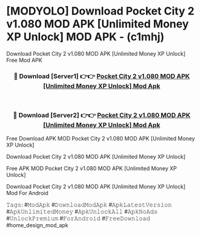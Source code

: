 # [MODYOLO] Download Pocket City 2 v1.080 MOD APK [Unlimited Money XP Unlock] MOD APK - (c1mhj)
Download Pocket City 2 v1.080 MOD APK [Unlimited Money XP Unlock] Free Mod APK

<div align="center">
<h3>🔴 Download [Server1] 👉👉 <a href="https://apk-comot.site?title=Pocket_City_2_v1.080_MOD_APK_[Unlimited_Money_XP_Unlock]">Pocket City 2 v1.080 MOD APK [Unlimited Money XP Unlock] Mod Apk</a></h3><br>

<h3>🔴 Download [Server2] 👉👉 <a href="https://apk-comot.site?title=Pocket_City_2_v1.080_MOD_APK_[Unlimited_Money_XP_Unlock]">Pocket City 2 v1.080 MOD APK [Unlimited Money XP Unlock] Mod Apk</a></h3>
</div>


Free Download APK MOD Pocket City 2 v1.080 MOD APK [Unlimited Money XP Unlock]

Download Pocket City 2 v1.080 MOD APK [Unlimited Money XP Unlock] 

Free APK MOD Pocket City 2 v1.080 MOD APK [Unlimited Money XP Unlock] 

Download Pocket City 2 v1.080 MOD APK [Unlimited Money XP Unlock] Mod For Android

𝚃𝚊𝚐𝚜: #𝙼𝚘𝚍𝙰𝚙𝚔 #𝙳𝚘𝚠𝚗𝚕𝚘𝚊𝚍𝙼𝚘𝚍𝙰𝚙𝚔 #𝙰𝚙𝚔𝙻𝚊𝚝𝚎𝚜𝚝𝚅𝚎𝚛𝚜𝚒𝚘𝚗 #𝙰𝚙𝚔𝚄𝚗𝚕𝚒𝚖𝚒𝚝𝚎𝚍𝙼𝚘𝚗𝚎𝚢 #𝙰𝚙𝚔𝚄𝚗𝚕𝚘𝚌𝚔𝙰𝚕𝚕 #𝙰𝚙𝚔𝙽𝚘𝙰𝚍𝚜 #𝚄𝚗𝚕𝚘𝚌𝚔𝙿𝚛𝚎𝚖𝚒𝚞𝚖 #𝙵𝚘𝚛𝙰𝚗𝚍𝚛𝚘𝚒𝚍 #𝙵𝚛𝚎𝚎𝙳𝚘𝚠𝚗𝚕𝚘𝚊𝚍 #home_design_mod_apk